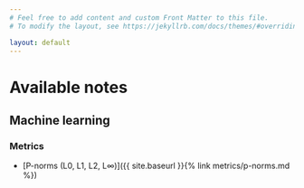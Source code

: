 ```yaml
---
# Feel free to add content and custom Front Matter to this file.
# To modify the layout, see https://jekyllrb.com/docs/themes/#overriding-theme-defaults

layout: default
---
```


# Available notes

## Machine learning

### Metrics

 - [P-norms (L0, L1, L2, L∞)]({{ site.baseurl }}{% link metrics/p-norms.md %})
